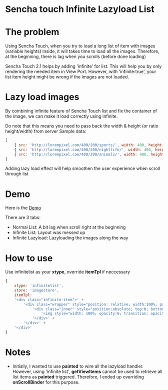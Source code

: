Sencha touch Infinite Lazyload List  
================

The problem
================
Using Sencha Touch, when you try to load a long list of item with images (variable heights) inside,
it will takes time to load all the images. Therefore, at the beginning, there is lag when you scrolls
(before done loading)

Sencha Touch 2.1 helps by adding 'infinite' for list. This will help you by only rendering the needed
item in View Port. However, with 'infinite:true', your list item height might be wrong if the images
are not loaded.

Lazy load images
================
By combining infinite feature of Sencha Touch list and fix the container of the image, we can make it
load correctly using infinite.

Do note that this means you need to pass back the width & height (or ratio height/width) from server
Sample data:
```javascript
[
    { src: 'http://lorempixel.com/400/200/sports/', width: 400, height: 200},
    { src: 'http://lorempixel.com/400/200/nightlife/', width: 400, height: 200 },
    { src: 'http://lorempixel.com/400/200/animals/', width: 400, height: 200 }
]
```

Adding lazy load effect will help smoothen the user experience when scroll through list

Demo
================
Here is the [Demo](http://st-touch-lazyload-list.herokuapp.com/)

There are 3 tabs:  

- Normal List: A bit lag when scroll right at the beginning
- Infinite List: Layout was messed up
- Infinite Lazyload: Lazyloading the images along the way

How to use
================
Use infinitelist as your **xtype**, override **itemTpl** if neccessary
```javascript
{
    xtype: 'infinitelist',
    store: 'imagestore',
    itemTpl:
    '<div class="infinite-item">' +
        '<div class="wrapper" style="position: relative; width:100%; padding-bottom: {[100*values.height/values.width]}%; background-color:#eee; border: 1px solid #aaa">' +
            '<div class="inner" style="position:absolute; top:0; bottom:0; left:0; right:0 ">' +
                '<img style="width: 100%; opacity:0; transition: opacity 3s" data-src="{src}" />' +
            '</div>' +
        '</div>' +
    '</div>'
}
```

Notes
================
- Initially, I wanted to use **painted** to wire all the lazyload handler. However, using 'infinite list',
**getViewItems** cannot be used to retrieve all list items as **painted** triggered.
Therefore, I ended up overriding  **onScrollBinder** for this purpose.
